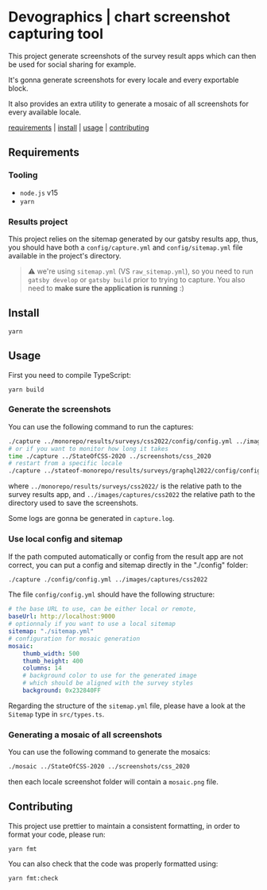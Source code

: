 # Devographics | chart screenshot capturing tool

This project generate screenshots of the survey result apps
which can then be used for social sharing for example.

It's gonna generate screenshots for every locale and every 
exportable block. 

It also provides an extra utility to generate a mosaic of all
screenshots for every available locale.

[requirements](#requirements) | [install](#install) | [usage](#usage) | [contributing](#contributing)

## Requirements

### Tooling

- `node.js` v15
- `yarn`

### Results project

This project relies on the sitemap generated by our gatsby results app,
thus, you should have both a `config/capture.yml` and `config/sitemap.yml`
file available in the project's directory.

> :warning: we're using `sitemap.yml` (VS `raw_sitemap.yml`),
> so you need to run `gatsby develop` or `gatsby build`
> prior to trying to capture.
> You also need to **make sure the application is running** :)


## Install

`yarn`

## Usage

First you need to compile TypeScript:

`yarn build`

### Generate the screenshots

You can use the following command to run the captures:

```sh
./capture ../monorepo/results/surveys/css2022/config/config.yml ../images/captures/css2022
# or if you want to monitor how long it takes
time ./capture ../StateOfCSS-2020 ../screenshots/css_2020 
# restart from a specific locale
./capture ../stateof-monorepo/results/surveys/graphql2022/config/config.yml ../stateof-images/captures/graphql2022 de-DE+
```


where `../monorepo/results/surveys/css2022/` is the relative path to the survey results app,
and `../images/captures/css2022` the relative path to the directory used
to save the screenshots.

Some logs are gonna be generated in `capture.log`.

### Use local config and sitemap

If the path computed automatically or config from the result app are not correct, 
you can put a config and sitemap directly in the "./config" folder:

```sh
./capture ./config/config.yml ../images/captures/css2022
```
The file `config/config.yml` should have the following structure:

```yaml
# the base URL to use, can be either local or remote,
baseUrl: http://localhost:9000
# optionnaly if you want to use a local sitemap
sitemap: "./sitemap.yml"
# configuration for mosaic generation
mosaic:
    thumb_width: 500
    thumb_height: 400
    columns: 14
    # background color to use for the generated image
    # which should be aligned with the survey styles
    background: 0x232840FF
```

Regarding the structure of the `sitemap.yml` file, please have
a look at the `Sitemap` type in `src/types.ts`. 

### Generating a mosaic of all screenshots

You can use the following command to generate the mosaics:

```sh
./mosaic ../StateOfCSS-2020 ../screenshots/css_2020
```

then each locale screenshot folder will contain a `mosaic.png` file.

## Contributing

This project use prettier to maintain a consistent formatting,
in order to format your code, please run:

`yarn fmt`

You can also check that the code was properly formatted using:

`yarn fmt:check`



